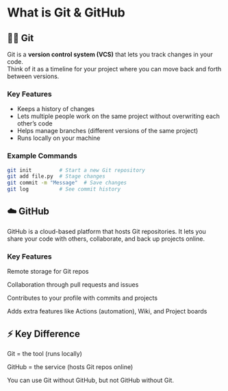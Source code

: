 # What is Git & GitHub  

## 🧑‍💻 Git  
Git is a **version control system (VCS)** that lets you track changes in your code.  
Think of it as a timeline for your project where you can move back and forth between versions.  

### Key Features  
- Keeps a history of changes  
- Lets multiple people work on the same project without overwriting each other’s code  
- Helps manage branches (different versions of the same project)  
- Runs locally on your machine  

### Example Commands  
```bash
git init         # Start a new Git repository
git add file.py  # Stage changes
git commit -m "Message"  # Save changes
git log          # See commit history
```

## ☁️ GitHub

GitHub is a cloud-based platform that hosts Git repositories.
It lets you share your code with others, collaborate, and back up projects online.

### Key Features

Remote storage for Git repos

Collaboration through pull requests and issues

Contributes to your profile with commits and projects

Adds extra features like Actions (automation), Wiki, and Project boards


## ⚡ Key Difference

Git = the tool (runs locally)

GitHub = the service (hosts Git repos online)

You can use Git without GitHub, but not GitHub without Git.